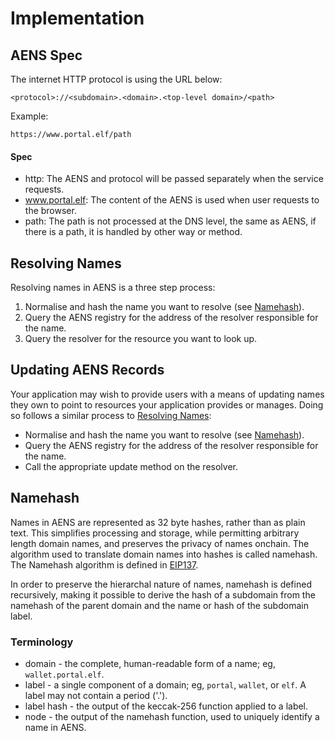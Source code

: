 # Implementation

## AENS Spec

The internet HTTP protocol is using the URL below:

```
<protocol>://<subdomain>.<domain>.<top-level domain>/<path>
```

Example:
```
https://www.portal.elf/path
```

#### Spec
- http: The AENS and protocol will be passed separately when the service requests.
- www.portal.elf: The content of the AENS is used when user requests to the browser.
- path: The path is not processed at the DNS level, the same as AENS, if there is a path, it is handled by other way or method.

## Resolving Names
Resolving names in AENS is a three step process:
1. Normalise and hash the name you want to resolve (see [Namehash](#namehash)).
2. Query the AENS registry for the address of the resolver responsible for the name.
3. Query the resolver for the resource you want to look up.

## Updating AENS Records
Your application may wish to provide users with a means of updating names they own to point to resources your application provides or manages. Doing so follows a similar process to [Resolving Names](#resolving-names):

- Normalise and hash the name you want to resolve (see [Namehash](#namehash)).
- Query the AENS registry for the address of the resolver responsible for the name.
- Call the appropriate update method on the resolver.

## Namehash
Names in AENS are represented as 32 byte hashes, rather than as plain text. This simplifies processing and storage, while permitting arbitrary length domain names, and preserves the privacy of names onchain. The algorithm used to translate domain names into hashes is called namehash. The Namehash algorithm is defined in [EIP137](https://github.com/ethereum/EIPs/blob/master/EIPS/eip-137.md).

In order to preserve the hierarchal nature of names, namehash is defined recursively, making it possible to derive the hash of a subdomain from the namehash of the parent domain and the name or hash of the subdomain label.

### Terminology
- domain - the complete, human-readable form of a name; eg, `wallet.portal.elf`.
- label - a single component of a domain; eg, `portal`, `wallet`, or `elf`. A label may not contain a period ('.').
- label hash - the output of the keccak-256 function applied to a label.
- node - the output of the namehash function, used to uniquely identify a name in AENS.

